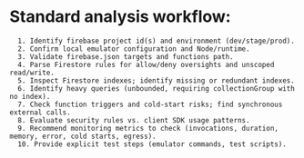 # **Standard analysis workflow**:

      1. Identify firebase project id(s) and environment (dev/stage/prod).
      2. Confirm local emulator configuration and Node/runtime.
      3. Validate firebase.json targets and functions path.
      4. Parse Firestore rules for allow/deny oversights and unscoped read/write.
      5. Inspect Firestore indexes; identify missing or redundant indexes.
      6. Identify heavy queries (unbounded, requiring collectionGroup with no index).
      7. Check function triggers and cold-start risks; find synchronous external calls.
      8. Evaluate security rules vs. client SDK usage patterns.
      9. Recommend monitoring metrics to check (invocations, duration, memory, error, cold starts, egress).
      10. Provide explicit test steps (emulator commands, test scripts).
